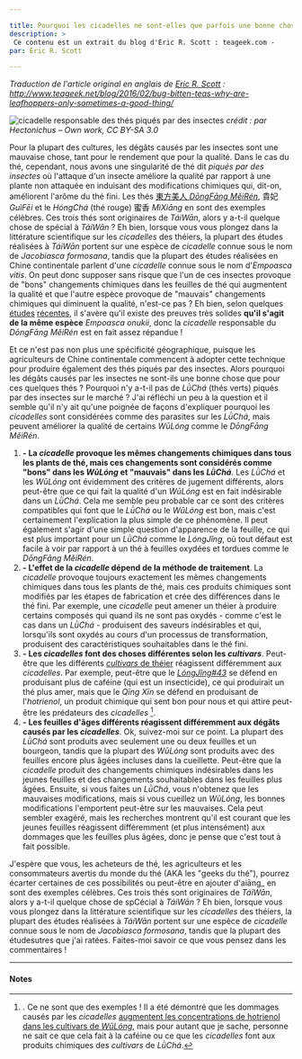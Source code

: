 ```yaml
---

title: Pourquoi les cicadelles ne sont-elles que parfois une bonne chose ?
description: >
 Ce contenu est un extrait du blog d'Eric R. Scott : teageek.com - 
par: Eric R. Scott

---
```


_Traduction de l'article original en anglais de [Eric R. Scott](http://www.ericrscott.com) :
http://www.teageek.net/blog/2016/02/bug-bitten-teas-why-are-leafhoppers-only-sometimes-a-good-thing/_

![_cicadelle_ responsable des thés piqués par des insectes](/assets/media/cicadellidae.jpg)
_crédit : par Hectonichus – Own work, CC BY-SA 3.0_

Pour la plupart des cultures, les dégâts causés par les insectes sont une mauvaise chose, tant pour le rendement que pour la qualité.  Dans le cas du thé, cependant, nous avons une singularité de thé dit _piqués par des insectes_ où l'attaque d'un insecte améliore la qualité par rapport à une plante non attaquée en induisant des modifications chimiques qui, dit-on, améliorent l'arôme du thé fini.
Les thés [東方美人 _DōngFāng MěiRén_](/fiche?pinyin=東方美人), 貴妃 _GuìFēi_ et le _HóngChá_ (thé rouge) 蜜香 _MìXiāng_ en sont des exemples célèbres. Ces trois thés sont originaires de _TáiWān_, alors y a-t-il quelque chose de spécial à _TáiWān_ ?  Eh bien, lorsque vous vous plongez dans la littérature scientifique sur les _cicadelles_ des théiers, la plupart des études réalisées à _TáiWān_ portent sur une espèce de _cicadelle_ connue sous le nom de _Jacobiasca formosana_, tandis que la plupart des études réalisées en Chine continentale parlent d'une _cicadelle_ connue sous le nom d'_Empoasca vitis_.  On peut donc supposer sans risque que l'un de ces insectes provoque de "bons" changements chimiques dans les feuilles de thé qui augmentent la qualité et que l'autre espèce provoque de "mauvais" changements chimiques qui diminuent la qualité, n'est-ce pas ?  Eh bien, selon quelques [études](https://journals.plos.org/plosone/article?id=10.1371/journal.pone.0115259) [récentes](https://journals.plos.org/plosone/article?id=10.1371/journal.pone.0139202), il s'avère qu'il existe des preuves très solides **qu'il s'agit de la même espèce** _Empoasca onukii_, donc la _cicadelle_ responsable du _DōngFāng MěiRén_ est en fait assez répandue !

Et ce n'est pas non plus une spécificité géographique, puisque les agriculteurs de Chine continentale commencent à adopter cette technique pour produire également des thés piqués par des insectes. Alors pourquoi les dégâts causés par les insectes ne sont-ils une bonne chose que pour ces quelques thés ? Pourquoi n'y a-t-il pas de _LǜChá_ (thés verts) piqués par des insectes sur le marché ?  J'ai réfléchi un peu à la question et il semble qu'il n'y ait qu'une poignée de façons d'expliquer pourquoi les _cicadelles_ sont considérées comme des parasites sur les _LǜChá_, mais peuvent améliorer la qualité de certains _WūLóng_ comme le _DōngFāng MěiRén_.

1. **- La _cicadelle_ provoque les mêmes changements chimiques dans tous les plants de thé, mais ces changements sont considérés comme "bons" dans les _WūLóng_ et "mauvais" dans les _LǜChá_**. Les _LǜChá_ et les _WūLóng_ ont évidemment des critères de jugement différents, alors peut-être que ce qui fait la qualité d'un _WūLóng_ est en fait indésirable dans un _LǜChá_. Cela me semble peu probable car ce sont des critères compatibles qui font que le _LǜChá_ ou le _WūLóng_ est bon, mais c'est certainement l'explication la plus simple de ce phénomène. Il peut également s'agir d'une simple question d'apparence de la feuille, ce qui est plus important pour un _LǜChá_ comme le _LóngJǐng_, où tout défaut est facile à voir par rapport à un thé à feuilles oxydées et tordues comme le _DōngFāng MěiRén_.
2. **- L'effet de la _cicadelle_ dépend de la méthode de traitement**. La _cicadelle_ provoque toujours exactement les mêmes changements chimiques dans tous les plants de thé, mais ces produits chimiques sont modifiés par les étapes de fabrication et crée des différences dans le thé fini. Par exemple, une _cicadelle_ peut amener un théier à produire certains composés qui quand ils ne sont pas oxydés - comme c'est le cas dans un _LǜChá_ - produisent des saveurs indésirables et qui, lorsqu'ils sont oxydés au cours d'un processus de transformation, produisent des caractéristiques souhaitables dans le thé fini.
3. **- Les _cicadelles_ font des choses différentes selon les _cultivars_**. Peut-être que les différents [_cultivars_ de théier](http://www.teageek.net/blog/2013/06/varieties-cultivars-clones-oh-my) réagissent différemment aux _cicadelles_. Par exemple, peut-être que le [_LóngJǐng#43_](https://teaepicure.com/longjing-43) se défend en produisant plus de caféine (qui est un insecticide), ce qui produirait un thé plus amer, mais que le _Qīng Xīn_ se défend en produisant de l'_hotrienol_, un produit chimique qui sent bon pour nous et qui attire peut-être les prédateurs des _cicadelles_ [^1].
4. **- Les feuilles d'âges différents réagissent différemment aux dégâts causés par les _cicadelles_**. Ok, suivez-moi sur ce point. La plupart des _LǜChá_ sont produits avec seulement une ou deux feuilles et un bourgeon, tandis que la plupart des _WūLóng_ sont produits avec des feuilles encore plus âgées incluses dans la cueillette. Peut-être que la _cicadelle_ produit des changements chimiques indésirables dans les jeunes feuilles et des changements souhaitables dans les feuilles plus âgées.  Ensuite, si vous faites un _LǜChá_, vous n'obtenez que les mauvaises modifications, mais si vous cueillez un _WūLóng_, les bonnes modifications l'emportent peut-être sur les mauvaises. Cela peut sembler exagéré, mais les recherches montrent qu'il est courant que les jeunes feuilles réagissent différemment (et plus intensément) aux dommages que les feuilles plus âgées, donc je pense que c'est tout à fait possible.

J'espère que vous, les acheteurs de thé, les agriculteurs et les consommateurs avertis du monde du thé (AKA les "geeks du thé"), pourrez écarter certaines de ces possibilités ou peut-être en ajouter d'aiāng_ en sont des exemples célèbres. Ces trois thés sont originaires de _TáiWān_, alors y a-t-il quelque chose de spCécial à _TáiWān_ ?  Eh bien, lorsque vous vous plongez dans la littérature scientifique sur les _cicadelles_ des théiers, la plupart des études réalisées à _TáiWān_ portent sur une espèce de _cicadelle_ connue sous le nom de _Jacobiasca formosana_, tandis que la plupart des étudesutres que j'ai ratées. Faites-moi savoir ce que vous pensez dans les commentaires !

---
#### Notes

[^1]: . Ce ne sont que des exemples ! Il a été démontré que les dommages causés par les _cicadelles_  [augmentent les concentrations de hotrienol dans les cultivars de _WūLóng_](https://www.tandfonline.com/doi/abs/10.1271/bbb.60708), mais pour autant que je sache, personne ne sait ce que cela fait à la caféine ou ce que les _cicadelles_ font aux produits chimiques des _cultivars_ de _LǜChá_.
